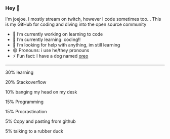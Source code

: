 ### Hey 👋
I'm joejoe. I mostly stream on twitch, however I code sometimes too... This is my GitHub for coding and diving into the open source community


- 🔭 I’m currently working on learning to code
- 🌱 I’m currently learning: coding!!
- 🤔 I’m looking for help with anything, im still learning
- 😄 Pronouns: i use he/they pronouns
- ⚡ Fun fact: I have a dog named [oreo](https://media.discordapp.net/attachments/665819886529806336/1032073796724736020/IMG_20211223_193340_01.jpg?width=492&height=656)

** **

30% learning

20% Stackoverflow

10% banging my head on my desk

15% Programming

15% Procrastination

5% Copy and pasting from github

5% talking to a rubber duck
